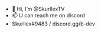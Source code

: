 - 👋 Hi, I’m @SkurllexTV
- 📫 U can reach me on discord 
- Skurllex#9483 / discord.gg/b-dev

<!---
SkurllexTV/SkurllexTV is a ✨ special ✨ repository because its `README.md` (this file) appears on your GitHub profile.
You can click the Preview link to take a look at your changes.
--->

